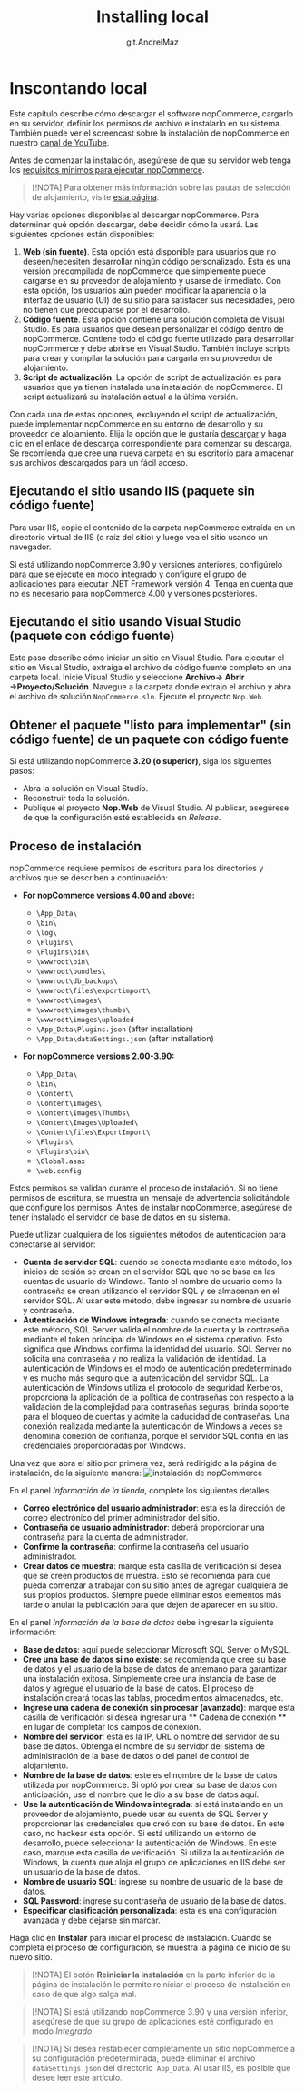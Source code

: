 ﻿---
title: Installing local
uid: en/installation-and-upgrading/installing-nopcommerce/installing-local
author: git.AndreiMaz
contributors: git.IvanIvanIvanov, git.mariannk
---

# Inscontando local

Este capítulo describe cómo descargar el software nopCommerce, cargarlo en su servidor, definir los permisos de archivo e instalarlo en su sistema. También puede ver el screencast sobre la instalación de nopCommerce en nuestro [canal de YouTube](https://www.youtube.com/watch?v=L7NGodeB9sQ).

Antes de comenzar la instalación, asegúrese de que su servidor web tenga los [requisitos mínimos para ejecutar nopCommerce](xref:en/installation-and-upgrade/technology-and-system-requirements).

> [!NOTA]
> Para obtener más información sobre las pautas de selección de alojamiento, visite [esta página](xref:en/installation-and-upgrade/installation-nopcommerce/choose-a-hosting-company).

Hay varias opciones disponibles al descargar nopCommerce. Para determinar qué opción descargar, debe decidir cómo la usará. Las siguientes opciones están disponibles:
1. **Web (sin fuente)**. Esta opción está disponible para usuarios que no deseen/necesiten desarrollar ningún código personalizado. Esta es una versión precompilada de nopCommerce que simplemente puede cargarse en su proveedor de alojamiento y usarse de inmediato. Con esta opción, los usuarios aún pueden modificar la apariencia o la interfaz de usuario (UI) de su sitio para satisfacer sus necesidades, pero no tienen que preocuparse por el desarrollo.
1. **Código fuente**. Esta opción contiene una solución completa de Visual Studio. Es para usuarios que desean personalizar el código dentro de nopCommerce. Contiene todo el código fuente utilizado para desarrollar nopCommerce y debe abrirse en Visual Studio. También incluye scripts para crear y compilar la solución para cargarla en su proveedor de alojamiento.
1. **Script de actualización**. La opción de script de actualización es para usuarios que ya tienen instalada una instalación de nopCommerce. El script actualizará su instalación actual a la última versión.

Con cada una de estas opciones, excluyendo el script de actualización, puede implementar nopCommerce en su entorno de desarrollo y su proveedor de alojamiento. Elija la opción que le gustaría [descargar](https://www.nopcommerce.com/en/download-nopcommerce) y haga clic en el enlace de descarga correspondiente para comenzar su descarga. Se recomienda que cree una nueva carpeta en su escritorio para almacenar sus archivos descargados para un fácil acceso.


## Ejecutando el sitio usando IIS (paquete sin código fuente)

Para usar IIS, copie el contenido de la carpeta nopCommerce extraída en un directorio virtual de IIS (o raíz del sitio) y luego vea el sitio usando un navegador.

Si está utilizando nopCommerce 3.90 y versiones anteriores, configúrelo para que se ejecute en modo integrado y configure el grupo de aplicaciones para ejecutar .NET Framework versión 4. Tenga en cuenta que no es necesario para nopCommerce 4.00 y versiones posteriores.


## Ejecutando el sitio usando Visual Studio (paquete con código fuente)

Este paso describe cómo iniciar un sitio en Visual Studio. Para ejecutar el sitio en Visual Studio, extraiga el archivo de código fuente completo en una carpeta local. Inicie Visual Studio y seleccione **Archivo→ Abrir →Proyecto/Solución**. Navegue a la carpeta donde extrajo el archivo y abra el archivo de solución `NopCommerce.sln`. Ejecute el proyecto `Nop.Web`.


## Obtener el paquete "listo para implementar" (sin código fuente) de un paquete con código fuente

Si está utilizando nopCommerce **3.20 (o superior)**, siga los siguientes pasos:
* Abra la solución en Visual Studio.
* Reconstruir toda la solución.
* Publique el proyecto **Nop.Web** de Visual Studio. Al publicar, asegúrese de que la configuración esté establecida en *Release*.


## Proceso de instalación ##

nopCommerce requiere permisos de escritura para los directorios y archivos que se describen a continuación:

- **For nopCommerce versions 4.00 and above:**
  - `\App_Data\`
  - `\bin\`
  - `\log\`
  - `\Plugins\`
  - `\Plugins\bin\`
  - `\wwwroot\bin\`
  - `\wwwroot\bundles\`
  - `\wwwroot\db_backups\`
  - `\wwwroot\files\exportimport\`
  - `\wwwroot\images\`
  - `\wwwroot\images\thumbs\`
  - `\wwwroot\images\uploaded`
  - `\App_Data\Plugins.json` (after installation)
  - `\App_Data\dataSettings.json` (after installation)

- **For nopCommerce versions 2.00-3.90:**
  - `\App_Data\`
  - `\bin\`
  - `\Content\`
  - `\Content\Images\`
  - `\Content\Images\Thumbs\`
  - `\Content\Images\Uploaded\`
  - `\Content\files\ExportImport\`
  - `\Plugins\`
  - `\Plugins\bin\`
  - `\Global.asax`
  - `\web.config`

Estos permisos se validan durante el proceso de instalación. Si no tiene permisos de escritura, se muestra un mensaje de advertencia solicitándole que configure los permisos.
Antes de instalar nopCommerce, asegúrese de tener instalado el servidor de base de datos en su sistema.

Puede utilizar cualquiera de los siguientes métodos de autenticación para conectarse al servidor:
* **Cuenta de servidor SQL**: cuando se conecta mediante este método, los inicios de sesión se crean en el servidor SQL que no se basa en las cuentas de usuario de Windows. Tanto el nombre de usuario como la contraseña se crean utilizando el servidor SQL y se almacenan en el servidor SQL. Al usar este método, debe ingresar su nombre de usuario y contraseña.
* **Autenticación de Windows integrada**: cuando se conecta mediante este método, SQL Server valida el nombre de la cuenta y la contraseña mediante el token principal de Windows en el sistema operativo. Esto significa que Windows confirma la identidad del usuario. SQL Server no solicita una contraseña y no realiza la validación de identidad. La autenticación de Windows es el modo de autenticación predeterminado y es mucho más seguro que la autenticación del servidor SQL. La autenticación de Windows utiliza el protocolo de seguridad Kerberos, proporciona la aplicación de la política de contraseñas con respecto a la validación de la complejidad para contraseñas seguras, brinda soporte para el bloqueo de cuentas y admite la caducidad de contraseñas. Una conexión realizada mediante la autenticación de Windows a veces se denomina conexión de confianza, porque el servidor SQL confía en las credenciales proporcionadas por Windows.

Una vez que abra el sitio por primera vez, será redirigido a la página de instalación, de la siguiente manera:
![instalación de nopCommerce](_static/installation-local/installation.jpg)

En el panel *Información de la tienda*, complete los siguientes detalles:
* **Correo electrónico del usuario administrador**: esta es la dirección de correo electrónico del primer administrador del sitio.
* **Contraseña de usuario administrador**: deberá proporcionar una contraseña para la cuenta de administrador.
* **Confirme la contraseña**: confirme la contraseña del usuario administrador.
* **Crear datos de muestra**: marque esta casilla de verificación si desea que se creen productos de muestra. Esto se recomienda para que pueda comenzar a trabajar con su sitio antes de agregar cualquiera de sus propios productos. Siempre puede eliminar estos elementos más tarde o anular la publicación para que dejen de aparecer en su sitio.

En el panel *Información de la base de datos* debe ingresar la siguiente información:
* **Base de datos**: aquí puede seleccionar Microsoft SQL Server o MySQL.
* **Cree una base de datos si no existe**: se recomienda que cree su base de datos y el usuario de la base de datos de antemano para garantizar una instalación exitosa. Simplemente cree una instancia de base de datos y agregue el usuario de la base de datos. El proceso de instalación creará todas las tablas, procedimientos almacenados, etc.
* **Ingrese una cadena de conexión sin procesar (avanzado)**: marque esta casilla de verificación si desea ingresar una ** Cadena de conexión ** en lugar de completar los campos de conexión.
* **Nombre del servidor**: esta es la IP, URL o nombre del servidor de su base de datos. Obtenga el nombre de su servidor del sistema de administración de la base de datos o del panel de control de alojamiento.
* **Nombre de la base de datos**: este es el nombre de la base de datos utilizada por nopCommerce. Si optó por crear su base de datos con anticipación, use el nombre que le dio a su base de datos aquí.
* **Use la autenticación de Windows integrada**: si está instalando en un proveedor de alojamiento, puede usar su cuenta de SQL Server y proporcionar las credenciales que creó con su base de datos. En este caso, no hackear esta opción. Si está utilizando un entorno de desarrollo, puede seleccionar la autenticación de Windows. En este caso, marque esta casilla de verificación. Si utiliza la autenticación de Windows, la cuenta que aloja el grupo de aplicaciones en IIS debe ser un usuario de la base de datos.
* **Nombre de usuario SQL**: ingrese su nombre de usuario de la base de datos.
* **SQL Password**: ingrese su contraseña de usuario de la base de datos.
* **Especificar clasificación personalizada**: esta es una configuración avanzada y debe dejarse sin marcar.

Haga clic en **Instalar** para iniciar el proceso de instalación. Cuando se completa el proceso de configuración, se muestra la página de inicio de su nuevo sitio.

> [!NOTA]
> El botón **Reiniciar la instalación** en la parte inferior de la página de instalación le permite reiniciar el proceso de instalación en caso de que algo salga mal.

> [!NOTA]
> Si está utilizando nopCommerce 3.90 y una versión inferior, asegúrese de que su grupo de aplicaciones esté configurado en modo *Integrado*.

> [!NOTA]
> Si desea restablecer completamente un sitio nopCommerce a su configuración predeterminada, puede eliminar el archivo `dataSettings.json` del directorio` App_Data`. Al usar IIS, es posible que desee leer este artículo.



